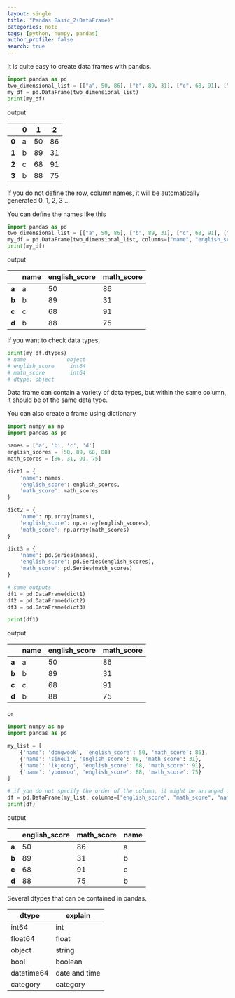 ```yaml
---
layout: single
title: "Pandas Basic_2(DataFrame)"
categories: note
tags: [python, numpy, pandas]
author_profile: false
search: true
---
```


It is quite easy to create data frames with pandas.

```python
import pandas as pd
two_dimensional_list = [["a", 50, 86], ["b", 89, 31], ["c", 68, 91], ["d", 88, 75]]
my_df = pd.DataFrame(two_dimensional_list)
print(my_df)
```

output

|       | **0** | **1** | **2** |
| ----- | ----- | ----- | ----- |
| **0** | a     | 50    | 86    |
| **1** | b     | 89    | 31    |
| **2** | c     | 68    | 91    |
| **3** | b     | 88    | 75    |

If you do not define the row, column names, it will be automatically generated 0, 1, 2, 3 ...

You can define the names like this

```python
import pandas as pd
two_dimensional_list = [["a", 50, 86], ["b", 89, 31], ["c", 68, 91], ["d", 88, 75]]
my_df = pd.DataFrame(two_dimensional_list, columns=["name", "english_score", "math_score"], index=["a", "b", "c", "d"])
print(my_df)
```

output

|       | **name** | **english_score** | **math_score** |
| ----- | -------- | ----------------- | -------------- |
| **a** | a        | 50                | 86             |
| **b** | b        | 89                | 31             |
| **c** | c        | 68                | 91             |
| **d** | b        | 88                | 75             |

If you want to check data types,

```python
print(my_df.dtypes)
# name             object
# english_score     int64
# math_score        int64
# dtype: object
```

Data frame can contain a variety of data types, but within the same column, it should be of the same data type.

You can also create a frame using dictionary

```python
import numpy as np
import pandas as pd

names = ['a', 'b', 'c', 'd']
english_scores = [50, 89, 68, 88]
math_scores = [86, 31, 91, 75]

dict1 = {
    'name': names,
    'english_score': english_scores,
    'math_score': math_scores
}

dict2 = {
    'name': np.array(names),
    'english_score': np.array(english_scores),
    'math_score': np.array(math_scores)
}

dict3 = {
    'name': pd.Series(names),
    'english_score': pd.Series(english_scores),
    'math_score': pd.Series(math_scores)
}

# same outputs
df1 = pd.DataFrame(dict1)
df2 = pd.DataFrame(dict2)
df3 = pd.DataFrame(dict3)

print(df1)

```

output

|       | **name** | **english_score** | **math_score** |
| ----- | -------- | ----------------- | -------------- |
| **a** | a        | 50                | 86             |
| **b** | b        | 89                | 31             |
| **c** | c        | 68                | 91             |
| **d** | b        | 88                | 75             |

or

```python
import numpy as np
import pandas as pd

my_list = [
    {'name': 'dongwook', 'english_score': 50, 'math_score': 86},
    {'name': 'sineui', 'english_score': 89, 'math_score': 31},
    {'name': 'ikjoong', 'english_score': 68, 'math_score': 91},
    {'name': 'yoonsoo', 'english_score': 88, 'math_score': 75}
]

# if you do not specify the order of the column, it might be arranged it alphabetically.
df = pd.DataFrame(my_list, columns=["english_score", "math_score", "name"])
print(df)
```

output

|       | **english_score** | **math_score** | **name** |
| ----- | ----------------- | -------------- | -------- |
| **a** | 50                | 86             | a        |
| **b** | 89                | 31             | b        |
| **c** | 68                | 91             | c        |
| **d** | 88                | 75             | b        |

Several dtypes that can be contained in pandas.

| **dtype**  | **explain**   |
| ---------- | ------------- |
| int64      | int           |
| float64    | float         |
| object     | string        |
| bool       | boolean       |
| datetime64 | date and time |
| category   | category      |
